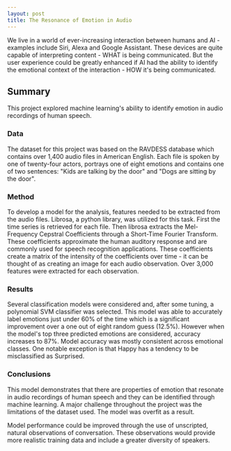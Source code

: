 ```yaml
---
layout: post
title: The Resonance of Emotion in Audio
---
```


We live in a world of ever-increasing interaction between humans and AI - examples include Siri, Alexa and Google Assistant. These devices are quite capable of interpreting content - WHAT is being communicated. But the user experience could be greatly enhanced if AI had the ability to identify the emotional context of the interaction - HOW it's being communicated.

## Summary
This project explored machine learning's ability to identify emotion in audio recordings of human speech.

### Data
The dataset for this project was based on the RAVDESS database which contains over 1,400 audio files in American English. Each file is spoken by one of twenty-four actors, portrays one of eight emotions and contains one of two sentences: "Kids are talking by the door" and "Dogs are sitting by the door".

### Method
To develop a model for the analysis, features needed to be extracted from the audio files. Librosa, a python library, was utilized for this task. First the time series is retrieved for each file. Then librosa extracts the Mel-Frequency Cepstral Coefficients through a Short-Time Fourier Transform. These coefficients approximate the human auditory response and are commonly used for speech recognition applications. These coefficients create a matrix of the intensity of the coefficients over time - it can be thought of as creating an image for each audio observation. Over 3,000 features were extracted for each observation.

### Results
Several classification models were considered and, after some tuning, a polynomial SVM classifier was selected. This model was able to accurately label emotions just under 60% of the time which is a significant improvement over a one out of eight random guess (12.5%). However when the model's top three predicted emotions are considered, accuracy increases to 87%. Model accuracy was mostly consistent across emotional classes. One notable exception is that Happy has a tendency to be misclassified as Surprised.

### Conclusions
This model demonstrates that there are properties of emotion that resonate in audio recordings of human speech and they can be identified through machine learning. A major challenge throughout the project was the limitations of the dataset used. The model was overfit as a result.

Model performance could be improved through the use of unscripted, natural observations of conversation. These observations would provide more realistic training data and include a greater diversity of speakers.
